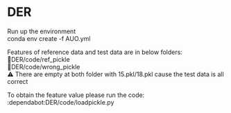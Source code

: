 # DER
Run up the environment  
conda env create -f AUO.yml  

Features of reference data and test data are in below folders:  
:file_folder:DER/code/ref_pickle  
:file_folder:DER/code/wrong_pickle  
:warning: There are empty at both folder with 15.pkl/18.pkl cause the test data is all correct

To obtain the feature value please run the code:  
:dependabot:DER/code/loadpickle.py  
